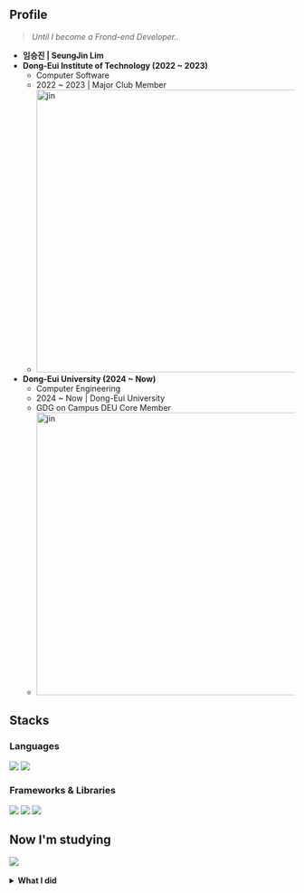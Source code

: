 <div align="left">

## Profile
> _Until I become a Frond-end Developer.._
- **임승진 | SeungJin Lim**
- **Dong-Eui Institute of Technology (2022 ~ 2023)**
  - Computer Software
  - 2022 ~ 2023 | Major Club Member
  - <img src="https://github.com/SeungJin051/SeungJin051/assets/83889135/8fa17e30-31fc-4eb6-b854-dfbf4a66d864" width="500" title="jin">
- **Dong-Eui University (2024 ~ Now)**
  - Computer Engineering
  - 2024 ~ Now | Dong-Eui University
  - GDG on Campus DEU Core Member
  - <img src="https://github.com/user-attachments/assets/59e94a32-0a45-4686-a926-67bcde5efae2" width="500" title="jin">

## Stacks
### Languages
<img src="https://img.shields.io/badge/javascript-%23323330.svg?style=for-the-badge&logo=javascript&logoColor=%23F7DF1E" />
<img src="https://img.shields.io/badge/python-3670A0?style=for-the-badge&logo=python&logoColor=ffdd54"/>
<br/>

### Frameworks & Libraries
<img src="https://img.shields.io/badge/next.js-000000?style=for-the-badge&logo=nextdotjs&logoColor=white"/>
<img src="https://img.shields.io/badge/react-%2320232a.svg?style=for-the-badge&logo=react&logoColor=%2361DAFB"/>
<img src="https://img.shields.io/badge/Tailwind CSS-06B6D4?style=for-the-badge&logo=Tailwind CSS&logoColor=white"/>

<br/>

## Now I'm studying
<img src="https://img.shields.io/badge/Typescript-3178C6?style=for-the-badge&logo=Typescript&logoColor=white"/>

<br/>
<br/>

<details>
  <summary><b>What I did</b></summary>

| 일자 | 행사 | 주최/주관 | 결과 |
|------------|----------------------|----------------------|-----------|
| 2022년 12월 5일 | 2022학년도 컴퓨터소프트웨어과 소프트웨어 경진대회 BootCamp | 동의과학대학교 컴퓨터소프트웨어과 | 상상구현상 |
| 2023년 8월 11일 ~ 12일 | [Makers meet AI 메이커톤](https://festa.io/events/3842) | 창업진흥원, 패스파인더, 수학사랑, 3D PLUS | 스폰서상 |
| 2023년 10월 31일 ~ 11월 01일 | [2023 BDIA JOB FAIR](https://bdiajobfair.ninehire.site/) | 부산광역시, 부산정보산업진흥원, 부산지역 14개 대학교, 원티드 | 최우수상, 입상 |
| 2023년 11월 03일 | 2023 DIT 캡스톤디자인경진대회 | 동의과학대학교 LINC 3.0 사업단 | Oral 부문 금상 |
| 2023년 11월 24일 | 2023 디지텍(DigiTect) 캡스톤디자인경진대회 | 디지텍 고등직업교육협의회 | 은상 |

</details>

</div> 
